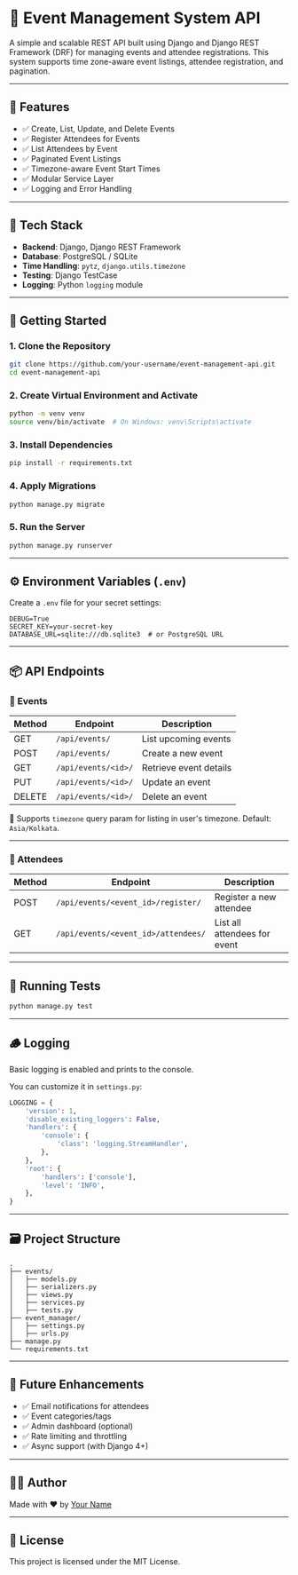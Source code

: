 
# 🎉 Event Management System API

A simple and scalable REST API built using Django and Django REST Framework (DRF) for managing events and attendee registrations. This system supports time zone-aware event listings, attendee registration, and pagination.

---

## 🧰 Features

- ✅ Create, List, Update, and Delete Events
- ✅ Register Attendees for Events
- ✅ List Attendees by Event
- ✅ Paginated Event Listings
- ✅ Timezone-aware Event Start Times
- ✅ Modular Service Layer
- ✅ Logging and Error Handling

---

## 🚀 Tech Stack

- **Backend**: Django, Django REST Framework
- **Database**: PostgreSQL / SQLite
- **Time Handling**: `pytz`, `django.utils.timezone`
- **Testing**: Django TestCase
- **Logging**: Python `logging` module

---

## 🏁 Getting Started

### 1. Clone the Repository

```bash
git clone https://github.com/your-username/event-management-api.git
cd event-management-api
```

### 2. Create Virtual Environment and Activate

```bash
python -m venv venv
source venv/bin/activate  # On Windows: venv\Scripts\activate
```

### 3. Install Dependencies

```bash
pip install -r requirements.txt
```

### 4. Apply Migrations

```bash
python manage.py migrate
```

### 5. Run the Server

```bash
python manage.py runserver
```

---

## ⚙️ Environment Variables (`.env`)

Create a `.env` file for your secret settings:

```
DEBUG=True
SECRET_KEY=your-secret-key
DATABASE_URL=sqlite:///db.sqlite3  # or PostgreSQL URL
```

---

## 📦 API Endpoints

### 🔹 Events

| Method | Endpoint               | Description                      |
|--------|------------------------|----------------------------------|
| GET    | `/api/events/`         | List upcoming events             |
| POST   | `/api/events/`         | Create a new event               |
| GET    | `/api/events/<id>/`    | Retrieve event details           |
| PUT    | `/api/events/<id>/`    | Update an event                  |
| DELETE | `/api/events/<id>/`    | Delete an event                  |

🔸 Supports `timezone` query param for listing in user's timezone. Default: `Asia/Kolkata`.

---

### 🔹 Attendees

| Method | Endpoint                            | Description                  |
|--------|-------------------------------------|------------------------------|
| POST   | `/api/events/<event_id>/register/` | Register a new attendee      |
| GET    | `/api/events/<event_id>/attendees/`| List all attendees for event |

---

## 🧪 Running Tests

```bash
python manage.py test
```

---

## 🪵 Logging

Basic logging is enabled and prints to the console.

You can customize it in `settings.py`:

```python
LOGGING = {
    'version': 1,
    'disable_existing_loggers': False,
    'handlers': {
        'console': {
            'class': 'logging.StreamHandler',
        },
    },
    'root': {
        'handlers': ['console'],
        'level': 'INFO',
    },
}
```

---

## 🗃 Project Structure

```
.
├── events/
│   ├── models.py
│   ├── serializers.py
│   ├── views.py
│   ├── services.py
│   ├── tests.py
├── event_manager/
│   ├── settings.py
│   ├── urls.py
├── manage.py
└── requirements.txt
```

---

## 📌 Future Enhancements

- ✅ Email notifications for attendees
- ✅ Event categories/tags
- ✅ Admin dashboard (optional)
- ✅ Rate limiting and throttling
- ✅ Async support (with Django 4+)

---

## 🧑‍💻 Author

Made with ❤️ by [Your Name](https://github.com/your-username)

---

## 📄 License

This project is licensed under the MIT License.
